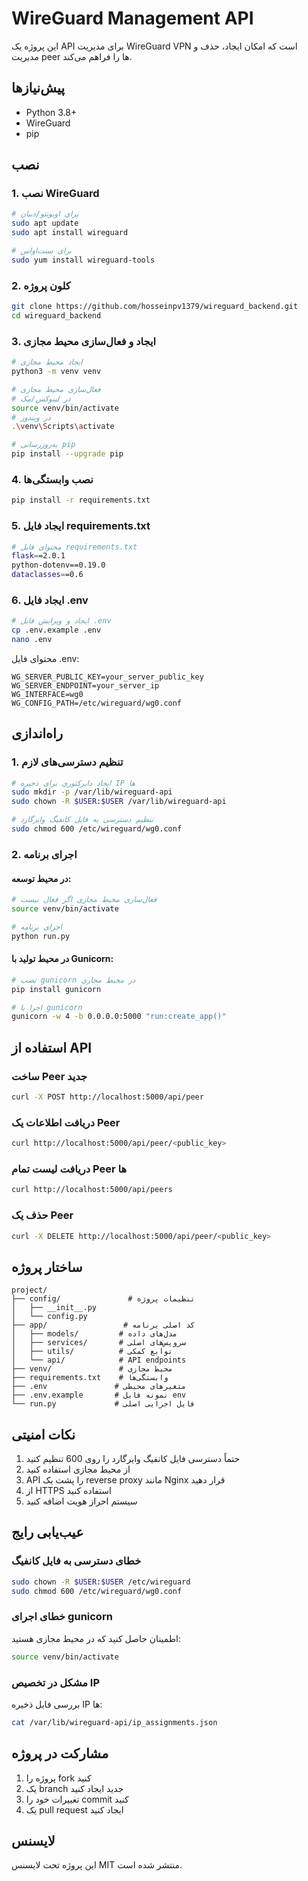 # WireGuard Management API

این پروژه یک API برای مدیریت WireGuard VPN است که امکان ایجاد، حذف و مدیریت peer ها را فراهم می‌کند.

## پیش‌نیازها

- Python 3.8+
- WireGuard
- pip

## نصب

### 1. نصب WireGuard
```bash
# برای اوبونتو/دبیان
sudo apt update
sudo apt install wireguard

# برای سنت‌او‌اس
sudo yum install wireguard-tools
```

### 2. کلون پروژه
```bash
git clone https://github.com/hosseinpv1379/wireguard_backend.git
cd wireguard_backend
```

### 3. ایجاد و فعال‌سازی محیط مجازی
```bash
# ایجاد محیط مجازی
python3 -m venv venv

# فعال‌سازی محیط مجازی
# در لینوکس/مک
source venv/bin/activate
# در ویندوز
.\venv\Scripts\activate

# به‌روزرسانی pip
pip install --upgrade pip
```

### 4. نصب وابستگی‌ها
```bash
pip install -r requirements.txt
```

### 5. ایجاد فایل requirements.txt
```bash
# محتوای فایل requirements.txt
flask==2.0.1
python-dotenv==0.19.0
dataclasses==0.6
```

### 6. ایجاد فایل .env
```bash
# ایجاد و ویرایش فایل .env
cp .env.example .env
nano .env
```

محتوای فایل .env:
```
WG_SERVER_PUBLIC_KEY=your_server_public_key
WG_SERVER_ENDPOINT=your_server_ip
WG_INTERFACE=wg0
WG_CONFIG_PATH=/etc/wireguard/wg0.conf
```

## راه‌اندازی

### 1. تنظیم دسترسی‌های لازم
```bash
# ایجاد دایرکتوری برای ذخیره IP ها
sudo mkdir -p /var/lib/wireguard-api
sudo chown -R $USER:$USER /var/lib/wireguard-api

# تنظیم دسترسی به فایل کانفیگ وایرگارد
sudo chmod 600 /etc/wireguard/wg0.conf
```

### 2. اجرای برنامه

#### در محیط توسعه:
```bash
# فعال‌سازی محیط مجازی اگر فعال نیست
source venv/bin/activate

# اجرای برنامه
python run.py
```

#### در محیط تولید با Gunicorn:
```bash
# نصب gunicorn در محیط مجازی
pip install gunicorn

# اجرا با gunicorn
gunicorn -w 4 -b 0.0.0.0:5000 "run:create_app()"
```

## استفاده از API

### ساخت Peer جدید
```bash
curl -X POST http://localhost:5000/api/peer
```

### دریافت اطلاعات یک Peer
```bash
curl http://localhost:5000/api/peer/<public_key>
```

### دریافت لیست تمام Peer ها
```bash
curl http://localhost:5000/api/peers
```

### حذف یک Peer
```bash
curl -X DELETE http://localhost:5000/api/peer/<public_key>
```

## ساختار پروژه
```
project/
├── config/               # تنظیمات پروژه
│   ├── __init__.py
│   └── config.py
├── app/                 # کد اصلی برنامه
│   ├── models/         # مدل‌های داده
│   ├── services/       # سرویس‌های اصلی
│   ├── utils/          # توابع کمکی
│   └── api/            # API endpoints
├── venv/               # محیط مجازی
├── requirements.txt    # وابستگی‌ها
├── .env               # متغیرهای محیطی
├── .env.example       # نمونه فایل env
└── run.py             # فایل اجرایی اصلی
```

## نکات امنیتی

1. حتماً دسترسی فایل کانفیگ وایرگارد را روی 600 تنظیم کنید
2. از محیط مجازی استفاده کنید
3. API را پشت یک reverse proxy مانند Nginx قرار دهید
4. از HTTPS استفاده کنید
5. سیستم احراز هویت اضافه کنید

## عیب‌یابی رایج

### خطای دسترسی به فایل کانفیگ
```bash
sudo chown -R $USER:$USER /etc/wireguard
sudo chmod 600 /etc/wireguard/wg0.conf
```

### خطای اجرای gunicorn
اطمینان حاصل کنید که در محیط مجازی هستید:
```bash
source venv/bin/activate
```

### مشکل در تخصیص IP
بررسی فایل ذخیره IP ها:
```bash
cat /var/lib/wireguard-api/ip_assignments.json
```

## مشارکت در پروژه

1. پروژه را fork کنید
2. یک branch جدید ایجاد کنید
3. تغییرات خود را commit کنید
4. یک pull request ایجاد کنید

## لایسنس

این پروژه تحت لایسنس MIT منتشر شده است.
